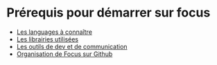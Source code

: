 # Prérequis pour démarrer sur focus

* [Les languages à connaître](Languages.md)
* [Les librairies utilisées](Framework.md)
* [Les outils de dev et de communication](Tools.md)
* [Organisation de Focus sur Github](Github.md)
